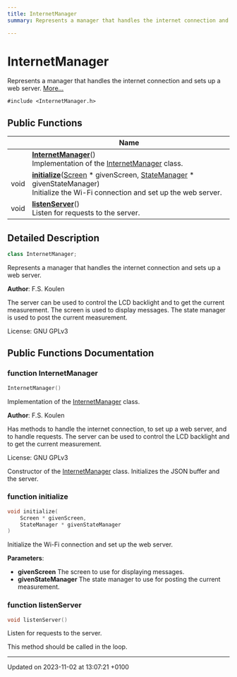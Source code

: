 ```yaml
---
title: InternetManager
summary: Represents a manager that handles the internet connection and sets up a web server. 

---
```


# InternetManager



Represents a manager that handles the internet connection and sets up a web server.  [More...](#detailed-description)


`#include <InternetManager.h>`

## Public Functions

|                | Name           |
| -------------- | -------------- |
| | **[InternetManager](/embedded/class_internet_manager/#function-internetmanager)**()<br>Implementation of the [InternetManager](/embedded/class_internet_manager/) class.  |
| void | **[initialize](/embedded/class_internet_manager/#function-initialize)**([Screen](/embedded/class_screen/) * givenScreen, [StateManager](/embedded/class_state_manager/) * givenStateManager)<br>Initialize the Wi-Fi connection and set up the web server.  |
| void | **[listenServer](/embedded/class_internet_manager/#function-listenserver)**()<br>Listen for requests to the server.  |

## Detailed Description

```cpp
class InternetManager;
```

Represents a manager that handles the internet connection and sets up a web server. 

**Author**: F.S. Koulen

The server can be used to control the LCD backlight and to get the current measurement. The screen is used to display messages. The state manager is used to post the current measurement.


License: GNU GPLv3 

## Public Functions Documentation

### function InternetManager

```cpp
InternetManager()
```

Implementation of the [InternetManager](/embedded/class_internet_manager/) class. 

**Author**: F.S. Koulen

Has methods to handle the internet connection, to set up a web server, and to handle requests. The server can be used to control the LCD backlight and to get the current measurement.


License: GNU GPLv3 

 Constructor of the [InternetManager](/embedded/class_internet_manager/) class. Initializes the JSON buffer and the server. 


### function initialize

```cpp
void initialize(
    Screen * givenScreen,
    StateManager * givenStateManager
)
```

Initialize the Wi-Fi connection and set up the web server. 

**Parameters**: 

  * **givenScreen** The screen to use for displaying messages. 
  * **givenStateManager** The state manager to use for posting the current measurement. 


### function listenServer

```cpp
void listenServer()
```

Listen for requests to the server. 

This method should be called in the loop. 


-------------------------------

Updated on 2023-11-02 at 13:07:21 +0100